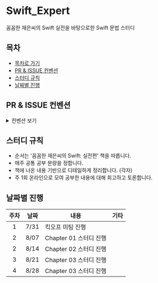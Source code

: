 # Swift_Expert
꼼꼼한 재은씨의 Swift 실전을 바탕으로한 Swift 문법 스터디

## 목차
- [목차로 가기](Contents/README.md)
- [PR & ISSUE 컨벤션](#pr--issue-컨벤션)
- [스터디 규칙](#스터디-규칙)
- [날짜별 진행](#날짜별-진행)

## PR & ISSUE 컨벤션

<details> 

  <summary> 컨벤션 보기 </summary>  


## PR 컨벤션
### 키워드
```
- DOCS : README 수정
- ADD : 새로운 내용 추가
- MOD : 이미 추가된 내용 수정
- DEL : 기존 내용 삭제
```

### 작성 방법 및 예시
- 키워드는 위의 제시된 것과 정확히 동일하게 작성합니다.
- 내용은 짧고 명시적으로 작성합니다.
- ':'의 앞 뒤로 공백을 하나 둡니다.

```
// 작성 방법 (내용은 짧고 명시적으로 작성)
[키워드] 파일명 : 내용

// 작성 예시
[DOCS] README.md : readme 수정
```

## ISSUE 컨벤션
### 키워드
```
- Swift : Swift 문법 관련 질의
- iOS : iOS 관련 질의
- CS : 기타 컴퓨터 사이언스 관련 질의
- UI : UI와 관련된 질의(AutoLayout, Custom UI, Storyboard ...)
- ST : Small Talk의 줄임말. 기타 자유롭게 하고 싶은 질문
```

### 작성 방법 및 예시
- 키워드는 위의 제시된 것과 정확히 동일하게 작성합니다.
- 내용은 짧고 명시적으로 작성합니다.
- '|' 과 ':'의 앞 뒤로 공백을 하나 둡니다.
```
// 작성 방법
[키워드] : 내용

// 작성 예시
[Swift] : Enum의 associate type 관련 질문
```

</details>


## 스터디 규칙
- 순서는 '꼼꼼한 재은씨의 Swift: 실전편' 책을 따릅니다.
- 매주 공통 공부 분량을 정합니다.
- 책에 나온 내용 기반으로 디테일하게 정리합니다. (각자)
- 주 1회 온라인으로 모여 공부한 내용에 대해 회고하고 토론합니다.


## 날짜별 진행
|주차|날짜|내용|기타|
|:---:|:---:|---|---|
|1 |7/31|킥오프 미팅 진행||
|2 |8/07|Chapter 01 스터디 진행||
|2 |8/14|Chapter 02 스터디 진행||
|3 |8/21|Chapter 03 스터디 진행||
|4 |8/28|Chapter 03 스터디 진행||

